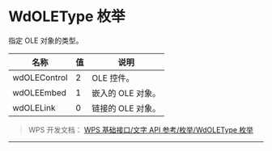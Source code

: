 # WdOLEType 枚举

指定 OLE 对象的类型。

| 名称         | 值  | 说明              |
|--------------|-----|-------------------|
| wdOLEControl | 2   | OLE 控件。        |
| wdOLEEmbed   | 1   | 嵌入的 OLE 对象。 |
| wdOLELink    | 0   | 链接的 OLE 对象。 |

> WPS 开发文档： [WPS 基础接口/文字 API 参考/枚举/WdOLEType 枚举](https://qn.cache.wpscdn.cn/encs/doc/office_v19/topics/WPS%20%E5%9F%BA%E7%A1%80%E6%8E%A5%E5%8F%A3/%E6%96%87%E5%AD%97%20API%20%E5%8F%82%E8%80%83/%E6%9E%9A%E4%B8%BE/WdOLEType%20%E6%9E%9A%E4%B8%BE.html)

------------------------------------------------------------------------
